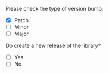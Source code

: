



Please check the type of version bump: 
- [X] Patch
- [ ] Minor
- [ ] Major

Do create a new release of the library? 
- [ ] Yes
- [ ] No
